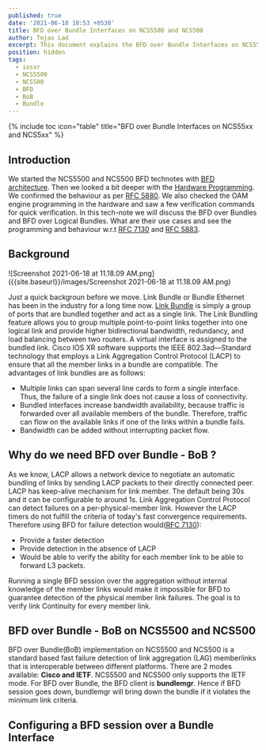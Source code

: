 ```yaml
---
published: true
date: '2021-06-18 10:53 +0530'
title: BFD over Bundle Interfaces on NCS5500 and NCS500
author: Tejas Lad
excerpt: This document explains the BFD over Bundle Interfaces on NCS5500 and NCS500
position: hidden
tags:
  - iosxr
  - NCS5500
  - NCS500
  - BFD
  - BoB
  - Bundle
---
```

{% include toc icon="table" title="BFD over Bundle Interfaces on NCS55xx and NCS5xx" %} 

## Introduction

We started the NCS5500 and NCS500 BFD technotes with [BFD architecture](https://xrdocs.io/ncs5500/tutorials/bfd-architecture-on-ncs5500-and-ncs500/#:~:text=BFD%20Feature%20Support,-BFD%20is%20supported&text=Static%2C%20OSPF%2C%20BGP%20and%20IS,are%20supported%20in%20IPv4%20BFD.&text=BFD%20over%20BVI%20is%20supported,dampening%20for%20IPv4%20is%20supported.). Then we looked a bit deeper with the [Hardware Programming](https://xrdocs.io/ncs5500/tutorials/understanding-the-bfd-hardware-programming-on-ncs55xx-and-ncs5xx/). We confirmed the behaviour as per [RFC 5880](https://datatracker.ietf.org/doc/html/rfc5880). We also checked the OAM engine programming in the hardware and saw a few verification commands for quick verification. In this tech-note we will discuss the BFD over Bundles and BFD over Logical Bundles. What are their use cases and see the programming and behaviour w.r.t [RFC 7130](https://datatracker.ietf.org/doc/html/rfc7130) and [RFC 5883](https://datatracker.ietf.org/doc/html/rfc5883).

## Background


![Screenshot 2021-06-18 at 11.18.09 AM.png]({{site.baseurl}}/images/Screenshot 2021-06-18 at 11.18.09 AM.png)

Just a quick backgroun before we move. Link Bundle or Bundle Ethernet has been in the industry for a long time now. [Link Bundle](https://www.cisco.com/c/en/us/td/docs/iosxr/ncs5500/interfaces/61x/b-ncs5500-interfaces-configuration-guide-61x/b-ncs5500-interfaces-configuration-guide-61x_chapter_0101.html) is simply a group of ports that are bundled together and act as a single link. The Link Bundling feature allows you to group multiple point-to-point links together into one logical link and provide higher bidirectional bandwidth, redundancy, and load balancing between two routers. A virtual interface is assigned to the bundled link. Cisco IOS XR software supports the IEEE 802.3ad—Standard technology that employs a Link Aggregation Control Protocol (LACP) to ensure that all the member links in a bundle are compatible. The advantages of link bundles are as follows:

  - Multiple links can span several line cards to form a single interface. Thus, the failure of a single link does not cause a loss of connectivity.
  - Bundled interfaces increase bandwidth availability, because traffic is forwarded over all available members of the bundle. Therefore, traffic can flow on the available links if one of the links within a bundle fails. 
  - Bandwidth can be added without interrupting packet flow.
  


## Why do we need BFD over Bundle - BoB ?

As we know, LACP allows a network device to negotiate an automatic bundling of links by sending LACP packets to their directly connected peer. LACP has keep-alive mechanism for link member. The default being 30s and it can be configurable to around 1s. Link Aggregation Control Protocol can
detect failures on a per-physical-member link. However the LACP timers do not fulfill the criteria of today's fast convergence requirements. Therefore using BFD for failure detection would([RFC 7130](https://datatracker.ietf.org/doc/html/rfc7130)): 

  - Provide a faster detection
  - Provide detection in the absence of LACP
  - Would be able to verify the ability for each member link to be able to forward L3 packets.

Running a single BFD session over the aggregation without internal knowledge of the member links would make it impossible for BFD to guarantee detection of the physical member link failures. The goal is to verify link Continuity for every member link.


## BFD over Bundle - BoB on NCS5500 and NCS500 

BFD over Bundle(BoB) implementation on NCS5500 and NCS500 is a standard based fast failure detection of link aggregation (LAG) memberlinks that is interoperable between different platforms. There are 2 modes available: **Cisco and IETF**. NCS5500 and NCS500 only supports the IETF mode. For BFD over Bundle, the BFD client is **bundlemgr**. Hence if BFD session goes down, bundlemgr will bring down the bundle if it violates the minimum link criteria. 

## Configuring a BFD session over a Bundle Interface
